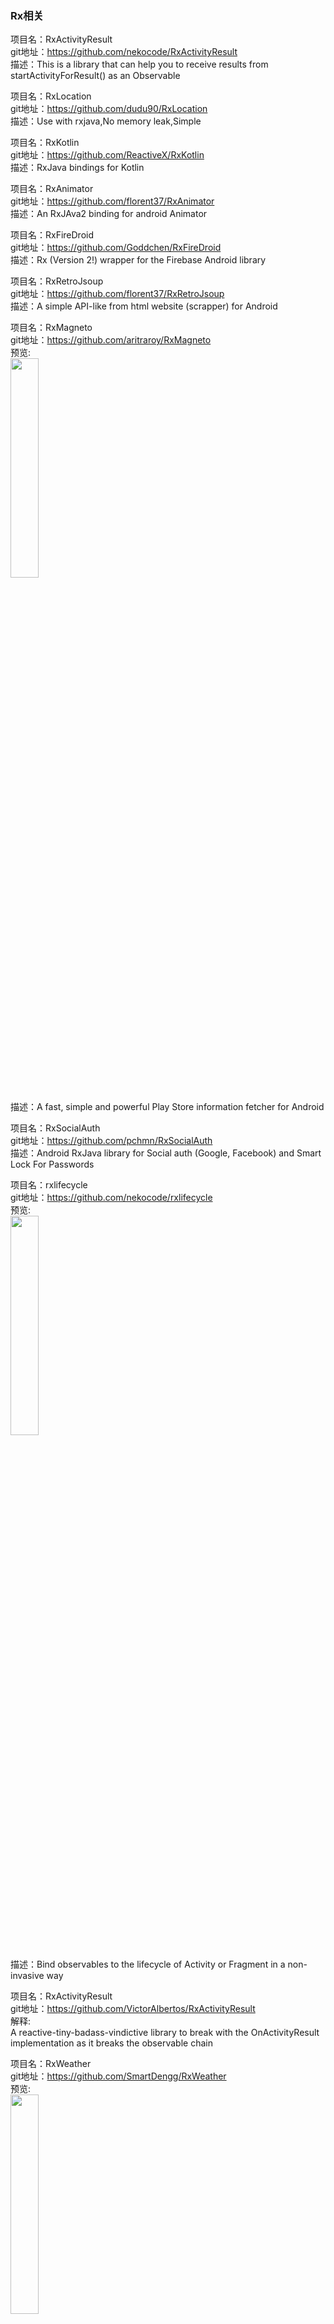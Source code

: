 ### Rx相关<br>



项目名：RxActivityResult<br>
git地址：https://github.com/nekocode/RxActivityResult<br>
描述：This is a library that can help you to receive results from startActivityForResult() as an Observable
<br>

项目名：RxLocation<br>
git地址：https://github.com/dudu90/RxLocation<br>
描述：Use with rxjava,No memory leak,Simple
<br>

项目名：RxKotlin<br>
git地址：https://github.com/ReactiveX/RxKotlin<br>
描述：RxJava bindings for Kotlin
<br>

项目名：RxAnimator<br>
git地址：https://github.com/florent37/RxAnimator<br>
描述：An RxJAva2 binding for android Animator
<br>

项目名：RxFireDroid<br>
git地址：https://github.com/Goddchen/RxFireDroid<br>
描述：Rx (Version 2!) wrapper for the Firebase Android library
<br>

项目名：RxRetroJsoup<br>
git地址：https://github.com/florent37/RxRetroJsoup<br>
描述：A simple API-like from html website (scrapper) for Android
<br>

项目名：RxMagneto<br>
git地址：https://github.com/aritraroy/RxMagneto<br>
预览:<br>
<img src="https://github.com/aritraroy/RxMagneto/raw/master/raw/github_screenshot.png" width="30%"/><br><br>
描述：A fast, simple and powerful Play Store information fetcher for Android<br>

项目名：RxSocialAuth<br>
git地址：https://github.com/pchmn/RxSocialAuth<br>
描述：Android RxJava library for Social auth (Google, Facebook) and Smart Lock For Passwords<br>

项目名：rxlifecycle<br>
git地址：https://github.com/nekocode/rxlifecycle<br>
预览:<br>
<img src="https://github.com/nekocode/rxlifecycle/raw/master/art/preview.png" width="30%"/><br><br>
描述：Bind observables to the lifecycle of Activity or Fragment in a non-invasive way<br>

项目名：RxActivityResult<br>
git地址：https://github.com/VictorAlbertos/RxActivityResult<br>
解释:<br>
A reactive-tiny-badass-vindictive library to break with the OnActivityResult implementation as it breaks the observable chain<br>

项目名：RxWeather<br>
git地址：https://github.com/SmartDengg/RxWeather<br>
预览:<br>
<img src="https://camo.githubusercontent.com/ddc00da4ea7fdcc83aeff0a1b3b5dee5ff383973/687474703a2f2f75706c6f61642d696d616765732e6a69616e7368752e696f2f75706c6f61645f696d616765732f3236383435302d356535363732303261663665323637312e6a70673f696d6167654d6f6772322f6175746f2d6f7269656e742f7374726970253743696d61676556696577322f322f772f31323430" width="30%"/><br>

项目名：RxBlur<br>
git地址：https://github.com/SmartDengg/RxBlur<br>
预览:<br>
<img src="https://github.com/SmartDengg/RxBlur/raw/master/images/icon.png" width="30%"/><br><br>

项目名：RxDownload<br>
git地址：https://github.com/ssseasonnn/RxDownload<br>
预览:<br>
<img src="https://github.com/ssseasonnn/RxDownload/raw/master/gif/service_download.gif?raw=true" width="30%"/><br><br>

项目名：RxGalleryFinal<br>
git地址：https://github.com/FinalTeam/RxGalleryFinal<br>
解释:<br>
Android图片单选/多选、拍照、裁剪、压缩。视频选择和录制<br>


项目名：RxComboDetector<br>
git地址：https://github.com/Piasy/RxComboDetector<br>
预览:<br>
<img src="https://github.com/Piasy/RxComboDetector/raw/master/art/combo-demo.gif" width="30%"/><br><br>

项目名：RxScreenshotDetector<br>
git地址：https://github.com/Piasy/RxScreenshotDetector<br>
预览:<br>
<img src="https://github.com/Piasy/RxScreenshotDetector/raw/master/art/screenshot-detector-demo.gif" width="30%"/><br><br>


项目名：RxQrCode<br>
git地址：https://github.com/Piasy/RxQrCode<br>
预览:<br>
<img src="https://github.com/Piasy/RxQrCode/raw/master/art/screenshot.jpg" width="30%"/><br><br>
描述：When QrCode meets RxJava...<br>

项目名：RxPaparazzo<br>
git地址：https://github.com/miguelbcr/RxPaparazzo<br>
描述：RxJava extension for Android to take images using camera and gallery<br>

项目名：RxAndroidBle<br>
git地址：https://github.com/Polidea/RxAndroidBle<br>
预览:<br>
<img src="https://raw.githubusercontent.com/Polidea/RxAndroidBle/master/site/viking-large.jpeg" width="30%"/><br><br>
描述：http://polidea.github.io/RxAndroidBle/<br>


项目名：RxCache<br>
git地址：https://github.com/VictorAlbertos/RxCache<br>
描述：Reactive caching library for Android and Java<br>


项目名：RxRelay<br>
git地址：https://github.com/JakeWharton/RxRelay<br>
描述：RxJava types that are both an Observable and an Action1<br>

项目名：RxUnfurl<br>
git地址：https://github.com/Schinizer/RxUnfurl<br>
预览:<br>
<img src="https://camo.githubusercontent.com/b4c6b1106a6d8905510f3333796d67fe8f396d13/68747470733a2f2f6769616e742e6766796361742e636f6d2f57656172794e65636573736172794661747461696c656464756e6e6172742e676966" width="30%"/><br><br>
描述：A reactive extension to generate URL previews<br>

项目名：RxJavaProGuardRules<br>
git地址：https://github.com/artem-zinnatullin/RxJavaProGuardRules<br>
描述：ProGuard rules for RxJava shipped as AAR<br>

项目名：RxJava2Interop<br>
git地址：https://github.com/akarnokd/RxJava2Interop<br>
描述：Library to convert between RxJava 1.x and 2.x reactive types<br>

项目名：RxLifecycle<br>
git地址：https://github.com/trello/RxLifecycle<br>
描述：Lifecycle handling APIs for Android apps using RxJava<br>

项目名：RxDocs<br>
git地址：https://github.com/mcxiaoke/RxDocs<br>
解释：<br>
Rx和RxJava文档中文翻译项目<br>

项目名：AdvancedRxJava<br>
git地址：https://github.com/Piasy/AdvancedRxJava<br>
解释:<br>
Advanced RxJava http://akarnokd.blogspot.com/ 系列博客的中文翻译，已征得作者授权。<br>

项目名：Awesome-RxJava<br>
git地址：https://github.com/lzyzsd/Awesome-RxJava<br>
解释:<br>
RxJava resources<br>

项目名：RxBus<br>
git地址：https://github.com/AndroidKnife/RxBus<br>
解释:<br>
Event Bus By RxJava.<br>

项目名：rx-receivers<br>
git地址：https://github.com/f2prateek/rx-receivers<br>
解释:<br>
Reactive Bindings for BroadcastReceivers<br>
